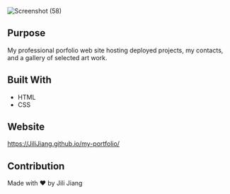 ![Screenshot (58)](https://user-images.githubusercontent.com/73008338/141221010-3575d04c-0578-47b8-a5e4-18a5f2dc4f88.png)

## Purpose
My professional porfolio web site hosting deployed projects, my contacts, and a gallery of selected art work. 

## Built With
* HTML
* CSS

## Website
https://JiliJiang.github.io/my-portfolio/

## Contribution

Made with ❤️ by Jili Jiang

 
